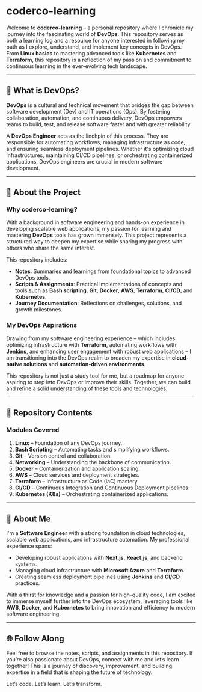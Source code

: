# coderco-learning

Welcome to **coderco-learning** – a personal repository where I chronicle my journey into the fascinating world of **DevOps**. This repository serves as both a learning log and a resource for anyone interested in following my path as I explore, understand, and implement key concepts in DevOps. From **Linux basics** to mastering advanced tools like **Kubernetes** and **Terraform**, this repository is a reflection of my passion and commitment to continuous learning in the ever-evolving tech landscape.

---

## 🌟 What is DevOps?

**DevOps** is a cultural and technical movement that bridges the gap between software development (Dev) and IT operations (Ops). By fostering collaboration, automation, and continuous delivery, DevOps empowers teams to build, test, and release software faster and with greater reliability.

A **DevOps Engineer** acts as the linchpin of this process. They are responsible for automating workflows, managing infrastructure as code, and ensuring seamless deployment pipelines. Whether it's optimizing cloud infrastructures, maintaining CI/CD pipelines, or orchestrating containerized applications, DevOps engineers are crucial in modern software development.

---

## 🚀 About the Project

### Why coderco-learning?

With a background in software engineering and hands-on experience in developing scalable web applications, my passion for learning and mastering **DevOps** tools has grown immensely. This project represents a structured way to deepen my expertise while sharing my progress with others who share the same interest.

This repository includes:

- **Notes**: Summaries and learnings from foundational topics to advanced DevOps tools.
- **Scripts & Assignments**: Practical implementations of concepts and tools such as **Bash scripting**, **Git**, **Docker**, **AWS**, **Terraform**, **CI/CD**, and **Kubernetes**.
- **Journey Documentation**: Reflections on challenges, solutions, and growth milestones.

### My DevOps Aspirations

Drawing from my software engineering experience – which includes optimizing infrastructure with **Terraform**, automating workflows with **Jenkins**, and enhancing user engagement with robust web applications – I am transitioning into the DevOps realm to broaden my expertise in **cloud-native solutions** and **automation-driven environments**.

This repository is not just a study tool for me, but a roadmap for anyone aspiring to step into DevOps or improve their skills. Together, we can build and refine a solid understanding of these tools and technologies.

---

## 📂 Repository Contents

### Modules Covered

1. **Linux** – Foundation of any DevOps journey.
2. **Bash Scripting** – Automating tasks and simplifying workflows.
3. **Git** – Version control and collaboration.
4. **Networking** – Understanding the backbone of communication.
5. **Docker** – Containerization and application scaling.
6. **AWS** – Cloud services and deployment strategies.
7. **Terraform** – Infrastructure as Code (IaC) mastery.
8. **CI/CD** – Continuous Integration and Continuous Deployment pipelines.
9. **Kubernetes (K8s)** – Orchestrating containerized applications.

---

## 🌱 About Me

I'm a **Software Engineer** with a strong foundation in cloud technologies, scalable web applications, and infrastructure automation. My professional experience spans:

- Developing robust applications with **Next.js**, **React.js**, and backend systems.
- Managing cloud infrastructure with **Microsoft Azure** and **Terraform**.
- Creating seamless deployment pipelines using **Jenkins** and **CI/CD** practices.

With a thirst for knowledge and a passion for high-quality code, I am excited to immerse myself further into the DevOps ecosystem, leveraging tools like **AWS**, **Docker**, and **Kubernetes** to bring innovation and efficiency to modern software engineering.

---

## 🌐 Follow Along

Feel free to browse the notes, scripts, and assignments in this repository. If you’re also passionate about DevOps, connect with me and let’s learn together! This is a journey of discovery, improvement, and building expertise in a field that is shaping the future of technology.

Let’s code. Let’s learn. Let’s transform.
